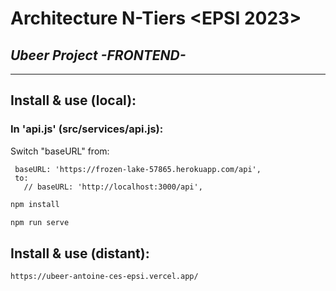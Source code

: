 # Architecture N-Tiers <EPSI 2023>
## _Ubeer Project -FRONTEND-_
-----------------------------------

## Install & use (local):

### In 'api.js' (src/services/api.js):
Switch "baseURL" from:

     baseURL: 'https://frozen-lake-57865.herokuapp.com/api',
     to:
       // baseURL: 'http://localhost:3000/api', 
       
       
```sh
npm install

npm run serve
```

## Install & use (distant):

```sh
https://ubeer-antoine-ces-epsi.vercel.app/
```
